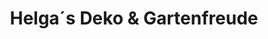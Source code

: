 ---
title: "Helga´s Deko & Gartenfreude"
url: /bad-fuessing/helga-s-deko-und-gartenfreude/
shop: Blumen
---